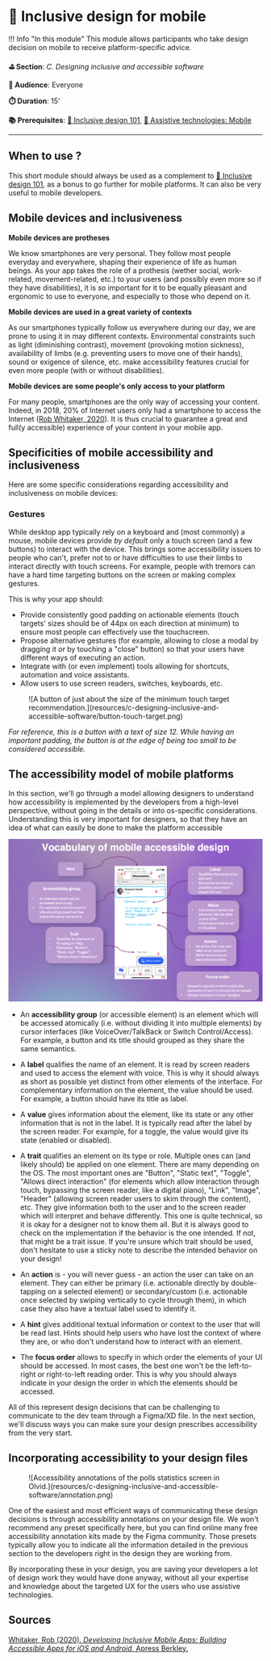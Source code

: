 # 📱 Inclusive design for mobile

!!! Info "In this module"
    This module allows participants who take design decision on mobile to receive platform-specific advice.

**⛳️ Section**: *C. Designing inclusive and accessible software*

**👥 Audience**: Everyone

**⏱️ ️Duration**: 15'

**📚 Prerequisites**: [🎨 Inclusive design 101](C-IDE.md), [📲 Assistive technologies: Mobile](A-ATM.md)

---

## When to use ?

This short module should always be used as a complement to [🎨 Inclusive design 101](C-IDE.md), as a bonus to go further for mobile platforms. It can also be very useful to mobile developers.

## Mobile devices and inclusiveness

**Mobile devices are protheses**

We know smartphones are very personal. They follow most people everyday and everywhere, shaping their experience of life as human beings.
As your app takes the role of a prothesis (wether social, work-related, movement-related, etc.) to your users (and possibly even more so if they have disabilities),
it is *so* important for it to be equally pleasant and ergonomic to use to everyone, and especially to those who depend on it.

**Mobile devices are used in a great variety of contexts**

As our smartphones typically follow us everywhere during our day, we are prone to using it in may different contexts.
Environmental constraints such as light (diminishing contrast), movement (provoking motion sickness), availability of limbs (e.g. preventing users to move one of their hands), sound or exigence of silence, etc.
make accessibility features crucial for even more people (with or without disabilities).

**Mobile devices are some people's only access to your platform**

For many people, smartphones are the only way of accessing your content. Indeed, in 2018, 20% of Internet users only had a smartphone to access the Internet ([Rob Whitaker, 2020](https://link.springer.com/book/10.1007/978-1-4842-5814-9)).
It is thus crucial to guarantee a great and full(y accessible) experience of your content in your mobile app.

## Specificities of mobile accessibility and inclusiveness

Here are some specific considerations regarding accessibility and inclusiveness on mobile devices:

### Gestures

While desktop app typically rely on a keyboard and (most commonly) a mouse, mobile devices provide *by default* only a touch screen (and a few buttons) to interact with the device. This brings some accessibility issues to
people who can't, prefer not to or have difficulties to use their limbs to interact directly with touch screens. For example, people with tremors can have a hard time targeting buttons on the screen or making complex gestures.

This is why your app should:

- Provide consistently good padding on actionable elements (touch targets' sizes should be of 44px on each direction at minimum) to ensure most people can effectively use the touchscreen.
- Propose alternative gestures (for example, allowing to close a modal by dragging it *or* by touching a "close" button) so that your users have different ways of executing an action.
- Integrate with (or even implement) tools allowing for shortcuts, automation and voice assistants.
- Allow users to use screen readers, switches, keyboards, etc.

<figure markdown="span">
    ![A button of just about the size of the minimum touch target recommendation.](resources/c-designing-inclusive-and-accessible-software/button-touch-target.png)
</figure>

*For reference, this is a button with a text of size 12. While having an important padding, the button is at the edge of being too small to be considered accessible.*

## The accessibility model of mobile platforms

In this section, we'll go through a model allowing designers to understand how accessibility is implemented by the developers from a high-level perspective, without going in the details or into os-specific considerations.
Understanding this is very important for designers, so that they have an idea of what can easily be done to make the platform accessible

![Illustration of the vocabulary explained below.](resources/c-designing-inclusive-and-accessible-software/mobileAccessibleDesignVocab.png)

- An **accessibility group** (or accessible element) is an element which will be accessed atomically (i.e. without dividing it into multiple elements) by cursor interfaces (like VoiceOver/TalkBack or Switch Control/Access).
For example, a button and its title should grouped as they share the same semantics.

- A **label** qualifies the name of an element. It is read by screen readers and used to access the element with voice. This is why it should always as short as possible yet distinct from other elements of the interface.
For complementary information on the element, the value should be used. For example, a button should have its title as label.

- A **value** gives information about the element, like its state or any other information that is not in the label. It is typically read after the label by the screen reader. For example, for a toggle, the value would give its state (enabled or disabled).

- A **trait** qualifies an element on its type or role. Multiple ones can (and likely should) be applied on one element. There are many depending on the OS. The most important ones are "Button", "Static text", "Toggle",
"Allows direct interaction" (for elements which allow interaction through touch, bypassing the screen reader, like a digital piano), "Link", "Image", "Header" (allowing screen reader users to skim through the content), etc.
They give information both to the user and to the screen reader which will interpret and behave differently. This one is quite technical, so it is okay for a designer not to know them all. But it is always good to check on
the implementation if the behavior is the one intended. If not, that might be a trait issue. If you're unsure which trait should be used, don't hesitate to use a sticky note to describe the intended behavior on your design!

- An **action** is - you will never guess - an action the user can take on an element. They can either be primary (i.e. actionable directly by double-tapping on a selected element) or secondary/custom (i.e. actionable once
selected by swiping vertically to cycle through them), in which case they also have a textual label used to identify it.

- A **hint** gives additional textual information or context to the user that will be read last. Hints should help users who have lost the context of where they are, or who don't understand how to interact with an element.

- The **focus order** allows to specify in which order the elements of your UI should be accessed. In most cases, the best one won't be the left-to-right or right-to-left reading order. This is why you should always indicate in your design the order in which the elements should be accessed.

All of this represent design decisions that can be challenging to communicate to the dev team through a Figma/XD file. In the next section, we'll discuss ways you can make sure your design prescribes accessibility from the very start.

## Incorporating accessibility to your design files

<figure markdown="span">
    ![Accessibility annotations of the polls statistics screen in Olvid.](resources/c-designing-inclusive-and-accessible-software/annotation.png)
</figure>

One of the easiest and most efficient ways of communicating these design decisions is through accessibility annotations on your design file. We won't recommend any preset specifically here, but you can find online many
free accessibility annotation kits made by the Figma community. Those presets typically allow you to indicate all the information detailed in the previous section to the developers right in the design they are working from.

By incorporating these in your design, you are saving your developers a lot of design work they would have done anyway, without all your expertise and knowledge about the targeted UX for the users who use assistive technologies.

## Sources

[Whitaker, Rob (2020). *Developing Inclusive Mobile Apps: Building Accessible Apps for iOS and Android*, Apress Berkley.](https://doi.org/10.1007/978-1-4842-5814-9)